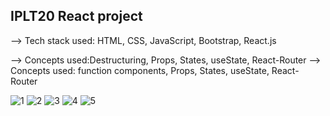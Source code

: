## IPLT20 React project
--> Tech stack used: HTML, CSS, JavaScript, Bootstrap, React.js

--> Concepts used:Destructuring, Props, States, useState, React-Router
--> Concepts used: function components, Props, States, useState, React-Router

![1](https://user-images.githubusercontent.com/98590771/175893221-d3fcd380-7e09-4648-a682-e5d9b803a06a.png)
![2](https://user-images.githubusercontent.com/98590771/175893234-4e618a53-d635-4ed0-9234-2b97c61c414f.png)
![3](https://user-images.githubusercontent.com/98590771/175893242-9727982b-5e03-4547-b6c6-d1ca635ca3df.png)
![4](https://user-images.githubusercontent.com/98590771/175893246-36f85566-bf01-4b32-b697-ece2c199ecc1.png)
![5](https://user-images.githubusercontent.com/98590771/175893248-0223e67a-fc0e-416c-8989-d2d024ef81da.png)
